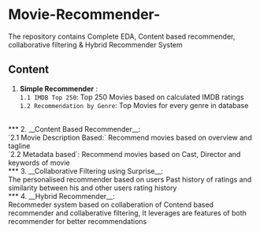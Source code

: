 # Movie-Recommender-
The repository contains Complete EDA, Content based recommender, collaborative filtering &amp; Hybrid Recommender System
## Content
1. __Simple Recommender__ :<br>
`1.1 IMDB Top 250`: Top 250 Movies based on calculated IMDB ratings<br> 
`1.2 Recommendation by Genre`: Top Movies for every genre in database
<br>
***
2. __Content Based Recommender__:<br>
`2.1 Movie Description Based:` Recommend movies based on overview and tagline<br>
`2.2 Metadata based`: Recommend movies based on Cast, Director and keywords of movie<br>
***
3. __Collaborative Filtering using Surprise__:<br>
The personalised recommender based on users Past history of ratings and similarity between his and other users rating history
<br>
***
4. __Hybrid Recommender__:<br>
Recommeder system based on collaberation of Contend based recommender and collaberative filtering, It leverages are features of both recommender for better recommendations
